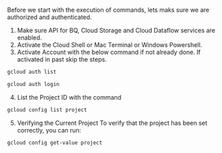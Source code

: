 Before we start with the execution of commands, lets maks sure we are authorized and authenticated.

1. Make sure API for BQ, Cloud Storage and Cloud Dataflow services are enabled.
2. Activate the Cloud Shell or Mac Terminal or Windows Powershell.
3. Activate Account with the below command if not already done. If activated in past skip the steps.
```bash
gcloud auth list

gcloud auth login
```
4. List the Project ID with the command
```bash
gcloud config list project
```
5. Verifying the Current Project
To verify that the project has been set correctly, you can run:
```bash
gcloud config get-value project
```